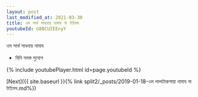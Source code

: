 ```yaml
---
layout: post
last_modified_at: 2021-03-30
title: ওম সার্ভ সাধনায় নামায গা টাইমস
youtubeId: G8BCUIEEnyY
---
```

 
 
 ওম সার্ভ সাধনায় নামায  
 
 -  যিনি সমস্ত সুযোগ 
 
  
 
  
 
 
 
 
 
 


{% include youtubePlayer.html id=page.youtubeId %}
 
[Next]({{ site.baseurl }}{% link  split2/_posts/2019-01-18-ওম লালাটাকশায়া নামায গা টাইমস.md%})
 
